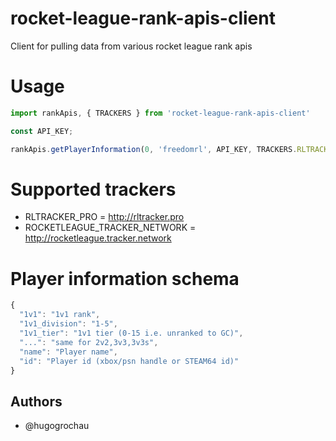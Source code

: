 # rocket-league-rank-apis-client
Client for pulling data from various rocket league rank apis

# Usage
```js
import rankApis, { TRACKERS } from 'rocket-league-rank-apis-client'

const API_KEY;

rankApis.getPlayerInformation(0, 'freedomrl', API_KEY, TRACKERS.RLTRACKER_PRO)
```

# Supported trackers
* RLTRACKER_PRO = http://rltracker.pro
* ROCKETLEAGUE_TRACKER_NETWORK = http://rocketleague.tracker.network

# Player information schema
```js
{
  "1v1": "1v1 rank",
  "1v1_division": "1-5",
  "1v1_tier": "1v1 tier (0-15 i.e. unranked to GC)",
  "...": "same for 2v2,3v3,3v3s",
  "name": "Player name",
  "id": "Player id (xbox/psn handle or STEAM64 id)"
}
```

## Authors
* @hugogrochau

